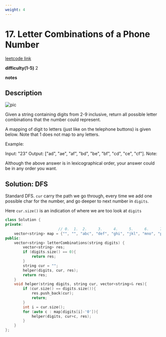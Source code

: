 ```yaml
---
weight: 4
---
```

# 17. Letter Combinations of a Phone Number
[leetcode link](https://leetcode.com/problems/letter-combinations-of-a-phone-number/)

**difficulty(1-5)** 
2

**notes**   


## Description

![pic](http://upload.wikimedia.org/wikipedia/commons/thumb/7/73/Telephone-keypad2.svg/200px-Telephone-keypad2.svg.png)

Given a string containing digits from 2-9 inclusive, return all possible letter combinations that the number could represent.

A mapping of digit to letters (just like on the telephone buttons) is given below. Note that 1 does not map to any letters.

Example:

Input: "23"
Output: ["ad", "ae", "af", "bd", "be", "bf", "cd", "ce", "cf"].
Note:

Although the above answer is in lexicographical order, your answer could be in any order you want.

## Solution: DFS

Standard DFS. `cur` carry the path we go through, every time we add one possible char for the number, and go deeper to next number in `digits`.

Here `cur.size()` is an indication of where we are too look at `digits`


```c++
class Solution {
private:
                        // 0.  1.  2.     3.     4.     5.     6.     7.      8.     9
    vector<string> map = {"", "", "abc", "def", "ghi", "jkl", "mno", "pqrs", "tuv", "wxyz"};
public:
    vector<string> letterCombinations(string digits) {
        vector<string> res;
        if (digits.size() == 0){
            return res;
        }
        string cur = "";
        helper(digits, cur, res);
        return res;
    }
    void helper(string digits, string cur, vector<string>& res){
        if (cur.size() == digits.size()){
            res.push_back(cur);
            return;
        }
        int i = cur.size();
        for (auto c : map[digits[i]-'0']){
            helper(digits, cur+c, res);            
        }
    }
};
```
